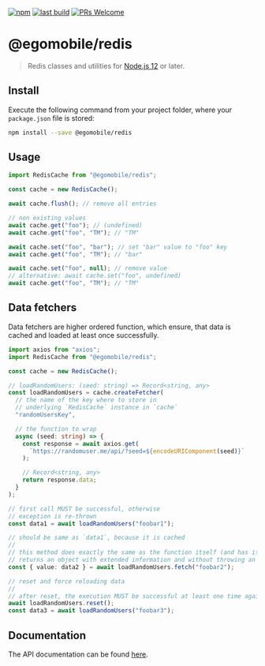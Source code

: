 [![npm](https://img.shields.io/npm/v/@egomobile/redis.svg)](https://www.npmjs.com/package/@egomobile/redis) [![last build](https://img.shields.io/github/workflow/status/egomobile/node-redis/Publish)](https://github.com/egomobile/node-redis/actions?query=workflow%3APublish) [![PRs Welcome](https://img.shields.io/badge/PRs-welcome-brightgreen.svg?style=flat-square)](https://github.com/egomobile/node-redis/pulls)

# @egomobile/redis

> Redis classes and utilities for [Node.js 12](https://nodejs.org/en/blog/release/v12.0.0/) or later.

## Install

Execute the following command from your project folder, where your `package.json` file is stored:

```bash
npm install --save @egomobile/redis
```

## Usage

```typescript
import RedisCache from "@egomobile/redis";

const cache = new RedisCache();

await cache.flush(); // remove all entries

// non existing values
await cache.get("foo"); // (undefined)
await cache.get("foo", "TM"); // "TM"

await cache.set("foo", "bar"); // set "bar" value to "foo" key
await cache.get("foo", "TM"); // "bar"

await cache.set("foo", null); // remove value
// alternative: await cache.set("foo", undefined)
await cache.get("foo", "TM"); // "TM"
```

## Data fetchers

Data fetchers are higher ordered function, which ensure, that data is cached and loaded at least once successfully.

```typescript
import axios from "axios";
import RedisCache from "@egomobile/redis";

const cache = new RedisCache();

// loadRandomUsers: (seed: string) => Record<string, any>
const loadRandomUsers = cache.createFetcher(
  // the name of the key where to store in
  // underlying `RedisCache` instance in `cache`
  "randomUsersKey",

  // the function to wrap
  async (seed: string) => {
    const response = await axios.get(
      `https://randomuser.me/api/?seed=${encodeURIComponent(seed)}`
    );

    // Record<string, any>
    return response.data;
  }
);

// first call MUST be successful, otherwise
// exception is re-thrown
const data1 = await loadRandomUsers("foobar1");

// should be same as `data1`, because it is cached
//
// this method does exactly the same as the function itself (and has its same structure), but
// returns an object with extended information and without throwing an error
const { value: data2 } = await loadRandomUsers.fetch("foobar2");

// reset and force reloading data
//
// after reset, the execution MUST be successful at least one time again
await loadRandomUsers.reset();
const data3 = await loadRandomUsers("foobar3");
```

## Documentation

The API documentation can be found [here](https://egomobile.github.io/node-redis/).
